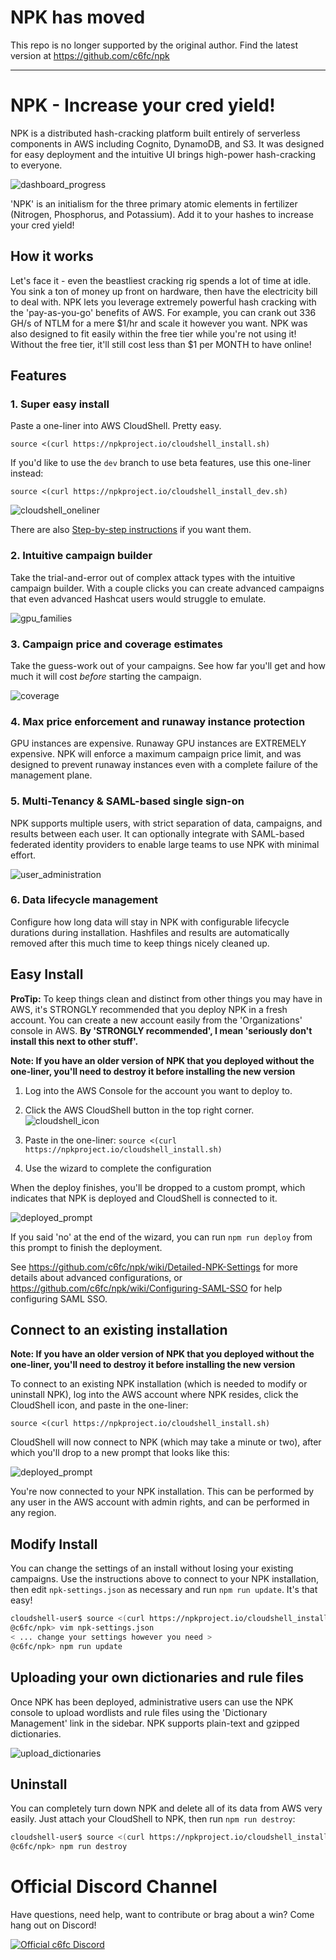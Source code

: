 # NPK has moved

This repo is no longer supported by the original author. Find the latest version at https://github.com/c6fc/npk

---

# NPK - Increase your cred yield!

NPK is a distributed hash-cracking platform built entirely of serverless components in AWS including Cognito, DynamoDB, and S3. It was designed for easy deployment and the intuitive UI brings high-power hash-cracking to everyone.

![dashboard_progress](https://user-images.githubusercontent.com/143415/162669450-1b6da5bb-9e58-4cc5-941c-82b565f86b1b.png)

'NPK' is an initialism for the three primary atomic elements in fertilizer (Nitrogen, Phosphorus, and Potassium). Add it to your hashes to increase your cred yield!

## How it works

Let's face it - even the beastliest cracking rig spends a lot of time at idle. You sink a ton of money up front on hardware, then have the electricity bill to deal with. NPK lets you leverage extremely powerful hash cracking with the 'pay-as-you-go' benefits of AWS. For example, you can crank out 336 GH/s of NTLM for a mere $1/hr and scale it however you want. NPK was also designed to fit easily within the free tier while you're not using it! Without the free tier, it'll still cost less than $1 per MONTH to have online!

## Features

### 1. Super easy install

Paste a one-liner into AWS CloudShell. Pretty easy.

```source <(curl https://npkproject.io/cloudshell_install.sh)```

If you'd like to use the `dev` branch to use beta features, use this one-liner instead:

```source <(curl https://npkproject.io/cloudshell_install_dev.sh)```

![cloudshell_oneliner](https://user-images.githubusercontent.com/143415/160295789-7b4f21fa-4ac3-4900-b78a-7a974b9f48ac.png)

There are also [Step-by-step instructions](https://github.com/c6fc/npk/wiki/Step-by-step-Installation) if you want them.

### 2. Intuitive campaign builder

Take the trial-and-error out of complex attack types with the intuitive campaign builder. With a couple clicks you can create advanced campaigns that even advanced Hashcat users would struggle to emulate.

![gpu_families](https://user-images.githubusercontent.com/143415/156901010-a6ae07e8-273b-496c-8916-b0d8955d840f.png)

### 3. Campaign price and coverage estimates

Take the guess-work out of your campaigns. See how far you'll get and how much it will cost *before* starting the campaign.

![coverage](https://user-images.githubusercontent.com/143415/156901016-a63b2ea1-fcf0-4a48-99c5-a1c6ab2e3221.png)

### 4. Max price enforcement and runaway instance protection

GPU instances are expensive. Runaway GPU instances are EXTREMELY expensive. NPK will enforce a maximum campaign price limit, and was designed to prevent runaway instances even with a complete failure of the management plane.

### 5. Multi-Tenancy & SAML-based single sign-on

NPK supports multiple users, with strict separation of data, campaigns, and results between each user. It can optionally integrate with SAML-based federated identity providers to enable large teams to use NPK with minimal effort.

![user_administration](https://user-images.githubusercontent.com/143415/156901873-6c89bb50-5268-4382-aebd-e45ee5ff2f9f.png)

### 6. Data lifecycle management

Configure how long data will stay in NPK with configurable lifecycle durations during installation. Hashfiles and results are automatically removed after this much time to keep things nicely cleaned up.

## Easy Install

**ProTip:** To keep things clean and distinct from other things you may have in AWS, it's STRONGLY recommended that you deploy NPK in a fresh account. You can create a new account easily from the 'Organizations' console in AWS. **By 'STRONGLY recommended', I mean 'seriously don't install this next to other stuff'.**

**Note: If you have an older version of NPK that you deployed without the one-liner, you'll need to destroy it before installing the new version**

1. Log into the AWS Console for the account you want to deploy to.
2. Click the AWS CloudShell button in the top right corner.
![cloudshell_icon](https://user-images.githubusercontent.com/143415/156901055-5107d4b2-c5b4-4ca5-8454-57e7504e2316.png)

3. Paste in the one-liner: `source <(curl https://npkproject.io/cloudshell_install.sh)`
4. Use the wizard to complete the configuration

When the deploy finishes, you'll be dropped to a custom prompt, which indicates that NPK is deployed and CloudShell is connected to it.

![deployed_prompt](https://user-images.githubusercontent.com/143415/160296855-d2b5a383-445f-44a7-8a06-0051ad215536.png)

If you said 'no' at the end of the wizard, you can run `npm run deploy` from this prompt to finish the deployment.

See https://github.com/c6fc/npk/wiki/Detailed-NPK-Settings for more details about advanced configurations, or https://github.com/c6fc/npk/wiki/Configuring-SAML-SSO for help configuring SAML SSO.

## Connect to an existing installation

**Note: If you have an older version of NPK that you deployed without the one-liner, you'll need to destroy it before installing the new version**

To connect to an existing NPK installation (which is needed to modify or uninstall NPK), log into the AWS account where NPK resides, click the CloudShell icon, and paste in the one-liner:

```source <(curl https://npkproject.io/cloudshell_install.sh)```

CloudShell will now connect to NPK (which may take a minute or two), after which you'll drop to a new prompt that looks like this:

![deployed_prompt](https://user-images.githubusercontent.com/143415/160296855-d2b5a383-445f-44a7-8a06-0051ad215536.png)

You're now connected to your NPK installation. This can be performed by any user in the AWS account with admin rights, and can be performed in any region.

## Modify Install

You can change the settings of an install without losing your existing campaigns. Use the instructions above to connect to your NPK installation, then edit `npk-settings.json` as necessary and run `npm run update`. It's that easy!

```sh
cloudshell-user$ source <(curl https://npkproject.io/cloudshell_install.sh)
@c6fc/npk> vim npk-settings.json
< ... change your settings however you need >
@c6fc/npk> npm run update
```

## Uploading your own dictionaries and rule files

Once NPK has been deployed, administrative users can use the NPK console to upload wordlists and rule files using the 'Dictionary Management' link in the sidebar. NPK supports plain-text and gzipped dictionaries.

![upload_dictionaries](https://user-images.githubusercontent.com/143415/156901465-6e906177-e9fa-4189-8cda-0735813d02c0.png)

## Uninstall

You can completely turn down NPK and delete all of its data from AWS very easily. Just attach your CloudShell to NPK, then run `npm run destroy`:

```sh
cloudshell-user$ source <(curl https://npkproject.io/cloudshell_install.sh)
@c6fc/npk> npm run destroy
```

# Official Discord Channel

Have questions, need help, want to contribute or brag about a win? Come hang out on Discord!

[![Official c6fc Discord](https://discordapp.com/api/guilds/825770240309985310/widget.png?style=banner3)](https://discord.gg/w4G5k92czX)